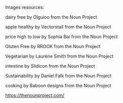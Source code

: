 Images resources: 

dairy free by Olguioo from the Noun Project

apple healthy by Vectorstall from the Noun Project

price high to low by Sophia Bai from the Noun Project

Gluten Free by RROOK from the Noun Project

Vegetarian by Laurène Smith from the Noun Project

intestine by Slidicon from the Noun Project

Sustainability by Daniel Falk from the Noun Project

cooking by Baboon designs from the Noun Project

https://thenounproject.com/